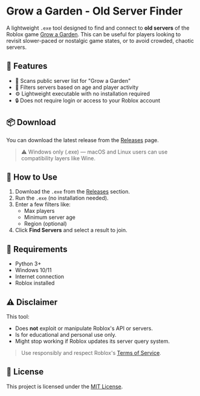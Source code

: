 # Grow a Garden - Old Server Finder

A lightweight `.exe` tool designed to find and connect to **old servers** of the Roblox game [Grow a Garden](https://www.roblox.com/games/). This can be useful for players looking to revisit slower-paced or nostalgic game states, or to avoid crowded, chaotic servers.

## 🧩 Features

- 🔎 Scans public server list for "Grow a Garden"
- 📅 Filters servers based on age and player activity
- ⚙️ Lightweight executable with no installation required
- 🔒 Does not require login or access to your Roblox account

## 📦 Download

You can download the latest release from the [Releases](https://github.com/yuehan-bit/old-server-finder/releases) page.

> ⚠️ Windows only (.exe) — macOS and Linux users can use compatibility layers like Wine.

## 🚀 How to Use

1. Download the `.exe` from the [Releases](https://github.com/yuehan-bit/old-server-finder/releases) section.
2. Run the `.exe` (no installation needed).
3. Enter a few filters like:
   - Max players
   - Minimum server age
   - Region (optional)
4. Click **Find Servers** and select a result to join.

## 🔧 Requirements

- Python 3+
- Windows 10/11
- Internet connection
- Roblox installed

## ⚠️ Disclaimer

This tool:
- Does **not** exploit or manipulate Roblox's API or servers.
- Is for educational and personal use only.
- Might stop working if Roblox updates its server query system.

> Use responsibly and respect Roblox's [Terms of Service](https://en.help.roblox.com/hc/en-us/articles/203313410-Roblox-Terms-of-Use).

## 📄 License

This project is licensed under the [MIT License](LICENSE).
